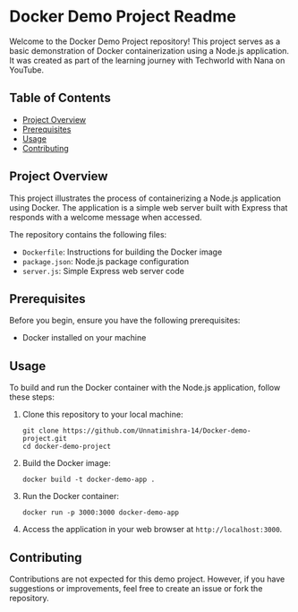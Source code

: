 # Docker Demo Project Readme

Welcome to the Docker Demo Project repository! This project serves as a basic demonstration of Docker containerization using a Node.js application. It was created as part of the learning journey with Techworld with Nana on YouTube.

## Table of Contents

- [Project Overview](#project-overview)
- [Prerequisites](#prerequisites)
- [Usage](#usage)
- [Contributing](#contributing)


## Project Overview

This project illustrates the process of containerizing a Node.js application using Docker. The application is a simple web server built with Express that responds with a welcome message when accessed.

The repository contains the following files:
- `Dockerfile`: Instructions for building the Docker image
- `package.json`: Node.js package configuration
- `server.js`: Simple Express web server code

## Prerequisites

Before you begin, ensure you have the following prerequisites:
- Docker installed on your machine

## Usage

To build and run the Docker container with the Node.js application, follow these steps:

1. Clone this repository to your local machine:

   ```
   git clone https://github.com/Unnatimishra-14/Docker-demo-project.git
   cd docker-demo-project
   ```

2. Build the Docker image:

   ```
   docker build -t docker-demo-app .
   ```

3. Run the Docker container:

   ```
   docker run -p 3000:3000 docker-demo-app
   ```

4. Access the application in your web browser at `http://localhost:3000`.

## Contributing

Contributions are not expected for this demo project. However, if you have suggestions or improvements, feel free to create an issue or fork the repository.




